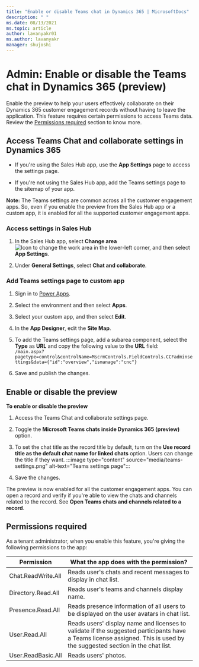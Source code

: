```yaml
---
title: "Enable or disable Teams chat in Dynamics 365 | MicrosoftDocs"
description: " "
ms.date: 08/13/2021
ms.topic: article
author: lavanyakr01
ms.author: lavanyakr
manager: shujoshi
---
```

# Admin: Enable or disable the Teams chat in Dynamics 365 (preview)

Enable the preview to help your users effectively collaborate on their Dynamics 365 customer engagement records without having to leave the application. This feature requires certain permissions to access Teams data. Review the [Permissions required](#permissions-required) section to know more.

## Access Teams Chat and collaborate settings in Dynamics 365

-   If you're using the Sales Hub app, use the **App Settings** page to access the settings page.

-   If you're not using the Sales Hub app, add the Teams settings page to the sitemap of your app.

**Note:** The Teams settings are common across all the customer engagement apps. So, even if you enable the preview from the Sales Hub app or a custom app, it is enabled for all the supported customer engagement apps.

### Access settings in Sales Hub

1.  In the Sales Hub app, select **Change area** ![Icon to change the work area](media/image1.png) in the lower-left corner, and then select **App Settings**.

2.  Under **General Settings**, select **Chat and collaborate**.

### Add Teams settings page to custom app

1.  Sign in to [Power Apps](https://make.powerapps.com/).

2.  Select the environment and then select **Apps**. 

3.  Select your custom app, and then select **Edit**.

4.  In the **App Designer**, edit the **Site Map**.

5.  To add the Teams settings page, add a subarea component, select the **Type** as **URL** and copy the following value to the **URL** field:  
    ```/main.aspx?pagetype=control&controlName=MscrmControls.FieldControls.CCFadminsettings&data={"id":"overview","ismanage":"cnc"}```

6. Save and publish the changes.
    
## Enable or disable the preview

**To enable or disable the preview**

1.  Access the Teams Chat and collaborate settings page.

2.  Toggle the **Microsoft Teams chats inside Dynamics 365 (preview)** option.

3.  To set the chat title as the record title by default, turn on the **Use record title as the default chat name for linked chats** option. Users can change the title if they want.
    :::image type="content" source="media/teams-settings.png" alt-text="Teams settings page":::

4.  Save the changes.

The preview is now enabled for all the customer engagement apps. You can open a record and verify if you're able to view the chats and channels related to the record. See **Open Teams chats and channels related to a record**.

## Permissions required

As a tenant administrator, when you enable this feature, you're giving the following permissions to the app:

| **Permission**     | **What the app does with the permission?**                                                                                                                              |
|--------------------|-------------------------------------------------------------------------------------------------------------------------------------------------------------------------|
| Chat.ReadWrite.All | Reads user's chats and recent messages to display in chat list.                                                                                                         |
| Directory.Read.All | Reads user's teams and channels display name.                                                                                                                           |
| Presence.Read.All  | Reads presence information of all users to be displayed on the user avatars in chat list.                                                                               |
| User.Read.All      | Reads users' display name and licenses to validate if the suggested participants have a Teams license assigned. This is used by the suggested section in the chat list. |
| User.ReadBasic.All | Reads users' photos.                                                                                                                                                    |
